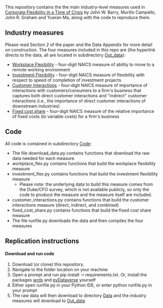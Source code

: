This repository contains the the main industry-level measures used in [Corporate Flexibility in a Time of Crisis](https://papers.ssrn.com/sol3/papers.cfm?abstract_id=3778789) by John W. Barry, Murillo Campello, John R. Graham and Yueran Ma, along with the code to reproduce them.
## Industry measures
Please read Section 2 of the paper and the Data Appendix for more detail on construction. The four measures included in this repo are (the hyperlink directs to the data, all are located in subdirectory [Out_data](Out_data/)):
- [Workplace Flexibility](Out_data/workplace_flex.csv) - four-digit NAICS measure of ability to move to a remote working environment
- [Investment Flexibility](Out_data/investment_flex.csv) - four-digit NAICS measure of flexibility with respect to speed of completion of investment projects
- [Customer Interactions](Out_data/customer_interactions.csv) - four-digit NAICS measure of importance of interactions with customers/consumers to a firm's business that captures both direct customer interactions and "indirect" customer interactions (i.e., the importance of direct customer interactions of downstream industries)
- [Fixed cost share](Out_data/fixed_cost_share.csv) - four-digit NAICS measure of the relative importance of fixed costs (to variable costs) for a firm's business

## Code
All code is contained in subdirectory [Code](Code/):
- The file download_data.py contains functions that download the raw data needed for each measure. 
- workplace_flex.py contains functions that build the workplace flexibility measure
- investment_flex.py contains functions that build the investment flexibility measure
  - Please note: the underlying data to build this measure comes from the Duke/CFO survey, which is not available publicly, so only the code to produce the measure and the measure itself are included. 
- customer_interactions.py contains functions that build the customer interactions measure (direct, indirect, and combined)
- fixed_cost_share.py contains functions that build the fixed cost share measure
- The file runfile.py downloads the data and then compiles the four measures
## Replication instructions
#### Download and run code
1. Download (or clone) this repository.
2. Navigate to the folder location on your machine
3. Open a prompt and run pip install -r requirements.txt. Or, install the packages [wrds](https://wrds-www.wharton.upenn.edu/documents/1443/wrds_connection.html) and [pyDataverse](https://pydataverse.readthedocs.io/en/latest/) yourself
5. Either open runfile.py in your Python IDE, or enter python runfile.py in your prompt
6. The raw data will then download to directory [Data](Data/) and the industry measures will download to [Out_data](Out_data/)


